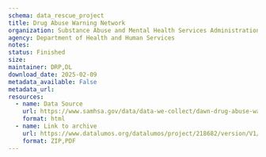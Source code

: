 ```yaml
---
schema: data_rescue_project 
title: Drug Abuse Warning Network
organization: Substance Abuse and Mental Health Services Administration (SAMHSA)
agency: Department of Health and Human Services
notes: 
status: Finished
size: 
maintainer: DRP,DL
download_date: 2025-02-09
metadata_available: False
metadata_url: 
resources:
  - name: Data Source
    url: https://www.samhsa.gov/data/data-we-collect/dawn-drug-abuse-warning-network/legacy
    format: html
  - name: Link to archive
    url: https://www.datalumos.org/datalumos/project/218682/version/V1/view
    format: ZIP,PDF
---
```

